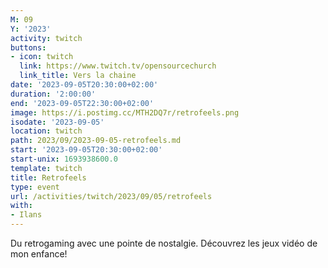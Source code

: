 ```yaml
---
M: 09
Y: '2023'
activity: twitch
buttons:
- icon: twitch
  link: https://www.twitch.tv/opensourcechurch
  link_title: Vers la chaine
date: '2023-09-05T20:30:00+02:00'
duration: '2:00:00'
end: '2023-09-05T22:30:00+02:00'
image: https://i.postimg.cc/MTH2DQ7r/retrofeels.png
isodate: '2023-09-05'
location: twitch
path: 2023/09/2023-09-05-retrofeels.md
start: '2023-09-05T20:30:00+02:00'
start-unix: 1693938600.0
template: twitch
title: Retrofeels
type: event
url: /activities/twitch/2023/09/05/retrofeels
with:
- Ilans
---
```

Du retrogaming avec une pointe de nostalgie. Découvrez les jeux vidéo de mon enfance!